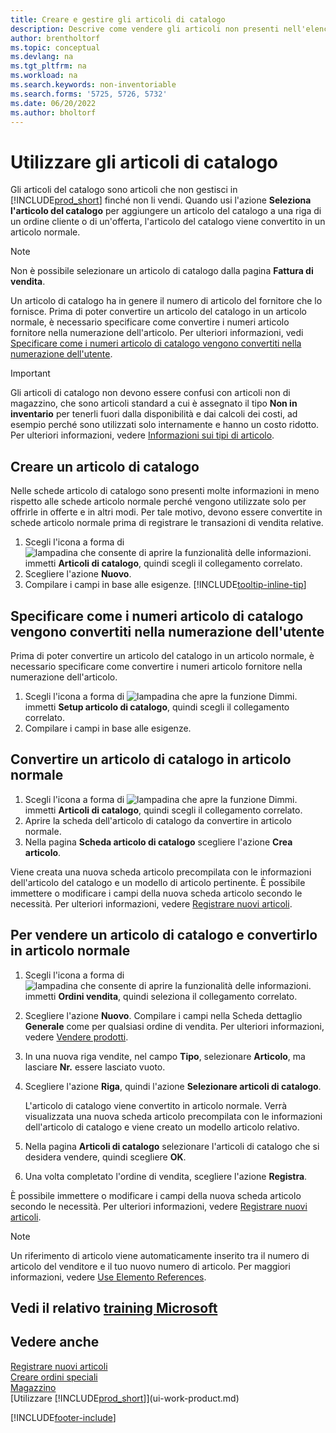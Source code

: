 ```yaml
---
title: Creare e gestire gli articoli di catalogo
description: Descrive come vendere gli articoli non presenti nell'elenco degli articoli.
author: brentholtorf
ms.topic: conceptual
ms.devlang: na
ms.tgt_pltfrm: na
ms.workload: na
ms.search.keywords: non-inventoriable
ms.search.forms: '5725, 5726, 5732'
ms.date: 06/20/2022
ms.author: bholtorf
---
```

# Utilizzare gli articoli di catalogo

Gli articoli del catalogo sono articoli che non gestisci in [!INCLUDE[prod_short](includes/prod_short.md)] finché non li vendi. Quando usi l'azione **Seleziona l'articolo del catalogo** per aggiungere un articolo del catalogo a una riga di un ordine cliente o di un'offerta, l'articolo del catalogo viene convertito in un articolo normale.

> [!NOTE]  
> Non è possibile selezionare un articolo di catalogo dalla pagina **Fattura di vendita**.

Un articolo di catalogo ha in genere il numero di articolo del fornitore che lo fornisce. Prima di poter convertire un articolo del catalogo in un articolo normale, è necessario specificare come convertire i numeri articolo fornitore nella numerazione dell'articolo. Per ulteriori informazioni, vedi [Specificare come i numeri articolo di catalogo vengono convertiti nella numerazione dell'utente](#specify-how-catalog-item-numbers-are-converted-to-your-own-numbering).  

> [!IMPORTANT]
> Gli articoli di catalogo non devono essere confusi con articoli non di magazzino, che sono articoli standard a cui è assegnato il tipo **Non in inventario** per tenerli fuori dalla disponibilità e dai calcoli dei costi, ad esempio perché sono utilizzati solo internamente e hanno un costo ridotto. Per ulteriori informazioni, vedere [Informazioni sui tipi di articolo](inventory-about-item-types.md).

## Creare un articolo di catalogo

Nelle schede articolo di catalogo sono presenti molte informazioni in meno rispetto alle schede articolo normale perché vengono utilizzate solo per offrirle in offerte e in altri modi. Per tale motivo, devono essere convertite in schede articolo normale prima di registrare le transazioni di vendita relative.

1. Scegli l'icona a forma di ![lampadina che consente di aprire la funzionalità delle informazioni.](media/ui-search/search_small.png "Dimmi cosa vuoi fare") immetti **Articoli di catalogo**, quindi scegli il collegamento correlato.
2. Scegliere l'azione **Nuovo**.
3. Compilare i campi in base alle esigenze. [!INCLUDE[tooltip-inline-tip](includes/tooltip-inline-tip_md.md)]

## Specificare come i numeri articolo di catalogo vengono convertiti nella numerazione dell'utente

Prima di poter convertire un articolo del catalogo in un articolo normale, è necessario specificare come convertire i numeri articolo fornitore nella numerazione dell'articolo.

1. Scegli l'icona a forma di ![lampadina che apre la funzione Dimmi.](media/ui-search/search_small.png "Dimmi cosa vuoi fare") immetti **Setup articolo di catalogo**, quindi scegli il collegamento correlato.
2. Compilare i campi in base alle esigenze.

## Convertire un articolo di catalogo in articolo normale

1. Scegli l'icona a forma di ![lampadina che apre la funzione Dimmi.](media/ui-search/search_small.png "Dimmi cosa vuoi fare") immetti **Articoli di catalogo**, quindi scegli il collegamento correlato.
2. Aprire la scheda dell'articolo di catalogo da convertire in articolo normale.
3. Nella pagina **Scheda articolo di catalogo** scegliere l'azione **Crea articolo**.

Viene creata una nuova scheda articolo precompilata con le informazioni dell'articolo del catalogo e un modello di articolo pertinente. È possibile immettere o modificare i campi della nuova scheda articolo secondo le necessità. Per ulteriori informazioni, vedere [Registrare nuovi articoli](inventory-how-register-new-items.md).

## Per vendere un articolo di catalogo e convertirlo in articolo normale

1. Scegli l'icona a forma di ![lampadina che consente di aprire la funzionalità delle informazioni.](media/ui-search/search_small.png "Informazioni sull'operazione che si desidera eseguire") immetti **Ordini vendita**, quindi seleziona il collegamento correlato.
2. Scegliere l'azione **Nuovo**. Compilare i campi nella Scheda dettaglio **Generale** come per qualsiasi ordine di vendita. Per ulteriori informazioni, vedere [Vendere prodotti](sales-how-sell-products.md).
3. In una nuova riga vendite, nel campo **Tipo**, selezionare **Articolo**, ma lasciare **Nr.** essere lasciato vuoto.
4. Scegliere l'azione **Riga**, quindi l'azione **Selezionare articoli di catalogo**.

    L'articolo di catalogo viene convertito in articolo normale. Verrà visualizzata una nuova scheda articolo precompilata con le informazioni dell'articolo di catalogo e viene creato un modello articolo relativo.
5. Nella pagina **Articoli di catalogo** selezionare l'articoli di catalogo che si desidera vendere, quindi scegliere **OK**.
6. Una volta completato l'ordine di vendita, scegliere l'azione **Registra**.

È possibile immettere o modificare i campi della nuova scheda articolo secondo le necessità. Per ulteriori informazioni, vedere [Registrare nuovi articoli](inventory-how-register-new-items.md).

> [!NOTE]  
> Un riferimento di articolo viene automaticamente inserito tra il numero di articolo del venditore e il tuo nuovo numero di articolo. Per maggiori informazioni, vedere [Use Elemento References](inventory-how-use-item-cross-refs.md).

## Vedi il relativo [training Microsoft](/training/modules/create-sales-documents-dynamics-365-business-central/)

## Vedere anche

[Registrare nuovi articoli](inventory-how-register-new-items.md)  
[Creare ordini speciali](sales-how-to-create-special-orders.md)  
[Magazzino](inventory-manage-inventory.md)  
[Utilizzare [!INCLUDE[prod_short](includes/prod_short.md)]](ui-work-product.md)


[!INCLUDE[footer-include](includes/footer-banner.md)]

